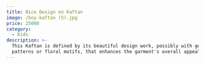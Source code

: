 ```yaml
---
title: Nice Design on Kaftan
image: /boy-kaftan (5).jpg
price: 25000
category:
  - Kids
description: >-
  This Kaftan is defined by its beautiful design work, possibly with geometric
  patterns or floral motifs, that enhances the garment's overall appeal.
---
```


